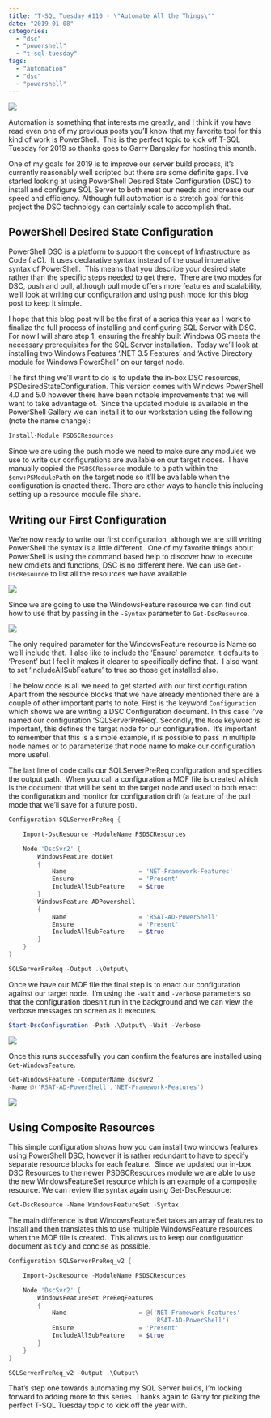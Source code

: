 ```yaml
---
title: "T-SQL Tuesday #110 - \"Automate All the Things\""
date: "2019-01-08"
categories:
  - "dsc"
  - "powershell"
  - "t-sql-tuesday"
tags:
  - "automation"
  - "dsc"
  - "powershell"
---
```


[![](tsqltues.png)](https://garrybargsley.com/t-sql-tuesday-110-automate-all-the-things/)

Automation is something that interests me greatly, and I think if you have read even one of my previous posts you’ll know that my favorite tool for this kind of work is PowerShell.  This is the perfect topic to kick off T-SQL Tuesday for 2019 so thanks goes to Garry Bargsley for hosting this month.

One of my goals for 2019 is to improve our server build process, it’s currently reasonably well scripted but there are some definite gaps. I’ve started looking at using PowerShell Desired State Configuration (DSC) to install and configure SQL Server to both meet our needs and increase our speed and efficiency. Although full automation is a stretch goal for this project the DSC technology can certainly scale to accomplish that.

## PowerShell Desired State Configuration

PowerShell DSC is a platform to support the concept of Infrastructure as Code (IaC).  It uses declarative syntax instead of the usual imperative syntax of PowerShell.  This means that you describe your desired state rather than the specific steps needed to get there.  There are two modes for DSC, push and pull, although pull mode offers more features and scalability, we’ll look at writing our configuration and using push mode for this blog post to keep it simple.

I hope that this blog post will be the first of a series this year as I work to finalize the full process of installing and configuring SQL Server with DSC. For now I will share step 1, ensuring the freshly built Windows OS meets the necessary prerequisites for the SQL Server installation.  Today we’ll look at installing two Windows Features ‘.NET 3.5 Features’ and ‘Active Directory module for Windows PowerShell’ on our target node.

The first thing we’ll want to do is to update the in-box DSC resources, PSDesiredStateConfiguration. This version comes with Windows PowerShell 4.0 and 5.0 however there have been notable improvements that we will want to take advantage of.  Since the updated module is available in the PowerShell Gallery we can install it to our workstation using the following (note the name change):

```PowerShell
Install-Module PSDSCResources
```

Since we are using the push mode we need to make sure any modules we use to write our configurations are available on our target nodes.  I have manually copied the `PSDSCResource` module to a path within the `$env:PSModulePath` on the target node so it’ll be available when the configuration is enacted there. There are other ways to handle this including setting up a resource module file share.

## Writing our First Configuration

We’re now ready to write our first configuration, although we are still writing PowerShell the syntax is a little different.  One of my favorite things about PowerShell is using the command based help to discover how to execute new cmdlets and functions, DSC is no different here. We can use `Get-DscResource` to list all the resources we have available.

![](GetDscResource.jpg)

Since we are going to use the WindowsFeature resource we can find out how to use that by passing in the `-Syntax` parameter to `Get-DscResource`.

![](WindowsFeatureSyntax.jpg)

The only required parameter for the WindowsFeature resource is Name so we’ll include that.  I also like to include the ‘Ensure’ parameter, it defaults to ‘Present’ but I feel it makes it clearer to specifically define that.  I also want to set ‘IncludeAllSubFeature’ to true so those get installed also. 

The below code is all we need to get started with our first configuration. Apart from the resource blocks that we have already mentioned there are a couple of other important parts to note. First is the keyword `Configuration` which shows we are writing a DSC Configuration document. In this case I’ve named our configuration ‘SQLServerPreReq’. Secondly, the `Node` keyword is important, this defines the target node for our configuration.  It’s important to remember that this is a simple example, it is possible to pass in multiple node names or to parameterize that node name to make our configuration more useful.

The last line of code calls our SQLServerPreReq configuration and specifies the output path.  When you call a configuration a MOF file is created which is the document that will be sent to the target node and used to both enact the configuration and monitor for configuration drift (a feature of the pull mode that we’ll save for a future post).

```PowerShell
Configuration SQLServerPreReq {

    Import-DscResource -ModuleName PSDSCResources

    Node 'DscSvr2' {
        WindowsFeature dotNet
        {
            Name                    = 'NET-Framework-Features'
            Ensure                  = 'Present'
            IncludeAllSubFeature    = $true
        }
        WindowsFeature ADPowershell
        {
            Name                    = 'RSAT-AD-PowerShell'
            Ensure                  = 'Present'
            IncludeAllSubFeature    = $true
        }
    }
}

SQLServerPreReq -Output .\Output\
```

Once we have our MOF file the final step is to enact our configuration against our target node.  I’m using the `-wait` and `-verbose` parameters so that the configuration doesn’t run in the background and we can view the verbose messages on screen as it executes.

```PowerShell
Start-DscConfiguration -Path .\Output\ -Wait -Verbose
```

[![](startDscConfiguration1-1.jpg)](https://jesspomfret.com/wp-content/uploads/2019/01/startDscConfiguration1-1.jpg)

Once this runs successfully you can confirm the features are installed using `Get-WindowsFeature`.

```PowerShell
Get-WindowsFeature -ComputerName dscsvr2 `
-Name @('RSAT-AD-PowerShell','NET-Framework-Features')
```

![](GetWindowsFeature.jpg)

## Using Composite Resources

This simple configuration shows how you can install two windows features using PowerShell DSC, however it is rather redundant to have to specify separate resource blocks for each feature.  Since we updated our in-box DSC Resources to the newer PSDSCResources module we are able to use the new WindowsFeatureSet resource which is an example of a composite resource. We can review the syntax again using Get-DscResource:

```PowerShell
Get-DscResource -Name WindowsFeatureSet -Syntax
```

The main difference is that WindowsFeatureSet takes an array of features to install and then translates this to use multiple WindowsFeature resources when the MOF file is created.  This allows us to keep our configuration document as tidy and concise as possible.

```PowerShell
Configuration SQLServerPreReq_v2 {

    Import-DscResource -ModuleName PSDSCResources

    Node 'DscSvr2' {
        WindowsFeatureSet PreReqFeatures
        {
            Name                    = @('NET-Framework-Features'
                                        'RSAT-AD-PowerShell')
            Ensure                  = 'Present'
            IncludeAllSubFeature    = $true
        }
    }
}

SQLServerPreReq_v2 -Output .\Output\
```

That’s step one towards automating my SQL Server builds, I’m looking forward to adding more to this series. Thanks again to Garry for picking the perfect T-SQL Tuesday topic to kick off the year with.
